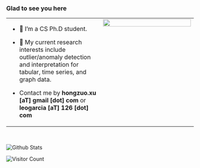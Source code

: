 ### Glad to see you here 


<table><tr><td valign="top" width="50%">

- 🌱 I’m a CS Ph.D student. 
  
- 🔭 My current research interests include outlier/anomaly detection and interpretation for tabular, time series, and graph data. 
  
- Contact me by **hongzuo.xu [aT] gmail [dot] com** or **leogarcia [aT] 126 [dot] com**

  
</td><td valign="top" width="50%">

<div align="center">
<img src="https://rishavanand.github.io/static/images/greetings.gif" align="center" style="width: 100%" />
</div>  

</td></tr></table>  

<br/>  
 
![Github Stats](https://github-readme-stats.vercel.app/api?username=xuhongzuo&show_icons=true&theme=vue&count_private=true)

![Visitor Count](https://profile-counter.glitch.me/xuhongzuo/count.svg)




<!--
**xuhongzuo/xuhongzuo** is a ✨ _special_ ✨ repository because its `README.md` (this file) appears on your GitHub profile.



Here are some ideas to get you started:

- 🔭 I’m currently working on ...
- 🌱 I’m currently learning ...
- 👯 I’m looking to collaborate on ...
- 🤔 I’m looking for help with ...
- 💬 Ask me about ...
- 📫 How to reach me: ...
- 😄 Pronouns: ...
- ⚡ Fun fact: ...
-->
